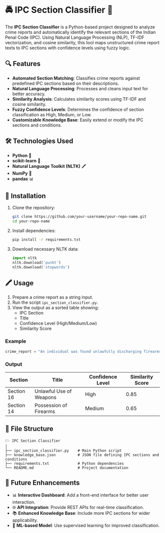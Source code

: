 
# 🚔 IPC Section Classifier 📜

The **IPC Section Classifier** is a Python-based project designed to analyze crime reports and automatically identify the relevant sections of the Indian Penal Code (IPC). Using Natural Language Processing (NLP), TF-IDF vectorization, and cosine similarity, this tool maps unstructured crime report texts to IPC sections with confidence levels using fuzzy logic.

## 🔍 Features

- **Automated Section Matching**: Classifies crime reports against predefined IPC sections based on their descriptions.
- **Natural Language Processing**: Processes and cleans input text for better accuracy.
- **Similarity Analysis**: Calculates similarity scores using TF-IDF and cosine similarity.
- **Fuzzy Confidence Levels**: Determines the confidence of section classification as High, Medium, or Low.
- **Customizable Knowledge Base**: Easily extend or modify the IPC sections and conditions.

## 🛠️ Technologies Used

- **Python** 🐍
- **scikit-learn** 🤖
- **Natural Language Toolkit (NLTK)** 🖍️
- **NumPy** 🔢
- **pandas** 📊

## 🚀 Installation

1. Clone the repository:
   ```bash
   git clone https://github.com/your-username/your-repo-name.git
   cd your-repo-name
   ```

2. Install dependencies:
   ```bash
   pip install -r requirements.txt
   ```

3. Download necessary NLTK data:
   ```python
   import nltk
   nltk.download('punkt')
   nltk.download('stopwords')
   ```

## 🖍️ Usage

1. Prepare a crime report as a string input.
2. Run the script `ipc_section_classifier.py`.
3. View the output as a sorted table showing:
   - IPC Section
   - Title
   - Confidence Level (High/Medium/Low)
   - Similarity Score

### Example

```python
crime_report = "An individual was found unlawfully discharging firearms in a public place."
```

### Output

| Section      | Title                        | Confidence Level | Similarity Score |
|--------------|------------------------------|------------------|------------------|
| Section 16   | Unlawful Use of Weapons      | High             | 0.85             |
| Section 14   | Possession of Firearms       | Medium           | 0.65             |

## 📂 File Structure

```
🗁 IPC Section Classifier  
│  
├── ipc_section_classifier.py    # Main Python script  
├── knowledge_base.json          # JSON file defining IPC sections and conditions  
├── requirements.txt             # Python dependencies  
└── README.md                    # Project documentation
```

## 🔮 Future Enhancements

- 📊 **Interactive Dashboard**: Add a front-end interface for better user interaction.
- 🌐 **API Integration**: Provide REST APIs for real-time classification.
- 📚 **Enhanced Knowledge Base**: Include more IPC sections for wider applicability.
- 🧐 **ML-based Model**: Use supervised learning for improved classification.



